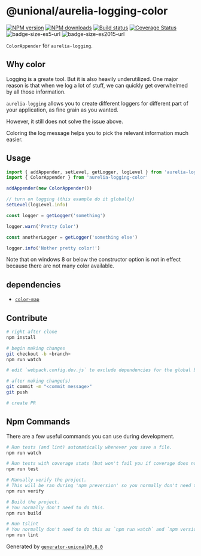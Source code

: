 # @unional/aurelia-logging-color

[![NPM version][npm-image]][npm-url]
[![NPM downloads][downloads-image]][downloads-url]
[![Build status][travis-image]][travis-url]
[![Coverage Status][coveralls-image]][coveralls-url]
![badge-size-es5-url]
![badge-size-es2015-url]

`ColorAppender` for `aurelia-logging`.

## Why color

Logging is a greate tool. But it is also heavily underutilized.
One major reason is that when we log a lot of stuff, we can quickly get overwhelmed by all those information.

`aurelia-logging` allows you to create different loggers for different part of your application, as fine grain as you wanted.

However, it still does not solve the issue above.

Coloring the log message helps you to pick the relevant information much easier.

## Usage

```ts
import { addAppender, setLevel, getLogger, logLevel } from 'aurelia-logging'
import { ColorAppender } from 'aurelia-logging-color'

addAppender(new ColorAppender())

// turn on logging (this example do it globally)
setLevel(logLevel.info)

const logger = getLogger('something')

logger.warn('Pretty Color')

const anotherLogger = getLogger('something else')

logger.info('Nother pretty color!')
```

Note that on windows 8 or below the constructor option is not in effect because there are not many color available.

## dependencies

- [`color-map`](https://github.com/unional/color-map)

## Contribute

```sh
# right after clone
npm install

# begin making changes
git checkout -b <branch>
npm run watch

# edit `webpack.config.dev.js` to exclude dependencies for the global build.

# after making change(s)
git commit -m "<commit message>"
git push

# create PR
```

## Npm Commands

There are a few useful commands you can use during development.

```sh
# Run tests (and lint) automatically whenever you save a file.
npm run watch

# Run tests with coverage stats (but won't fail you if coverage does not meet criteria)
npm run test

# Manually verify the project.
# This will be ran during 'npm preversion' so you normally don't need to run this yourself.
npm run verify

# Build the project.
# You normally don't need to do this.
npm run build

# Run tslint
# You normally don't need to do this as `npm run watch` and `npm version` will automatically run lint for you.
npm run lint
```

Generated by [`generator-unional@0.8.0`](https://github.com/unional/unional-cli)

[npm-image]: https://img.shields.io/npm/v/aurelia-logging-color.svg?style=flat
[npm-url]: https://npmjs.org/package/aurelia-logging-color
[downloads-image]: https://img.shields.io/npm/dm/aurelia-logging-color.svg?style=flat
[downloads-url]: https://npmjs.org/package/aurelia-logging-color
[travis-image]: https://img.shields.io/travis/unional/aurelia-logging-color.svg?style=flat
[travis-url]: https://travis-ci.org/unional/aurelia-logging-color
[coveralls-image]: https://coveralls.io/repos/github/unional/aurelia-logging-color/badge.svg
[coveralls-url]: https://coveralls.io/github/unional/aurelia-logging-color
[badge-size-es5-url]: http://img.badgesize.io/unional/aurelia-logging-color/master/dist/aurelia-logging-color.es5.js.svg?label=es5_size
[badge-size-es2015-url]: http://img.badgesize.io/unional/aurelia-logging-color/master/dist/aurelia-logging-color.es2015.js.svg?label=es2015_size

